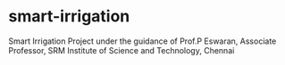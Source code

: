 # smart-irrigation
Smart Irrigation Project under the guidance of Prof.P Eswaran, Associate Professor, SRM Institute of Science and Technology, Chennai
